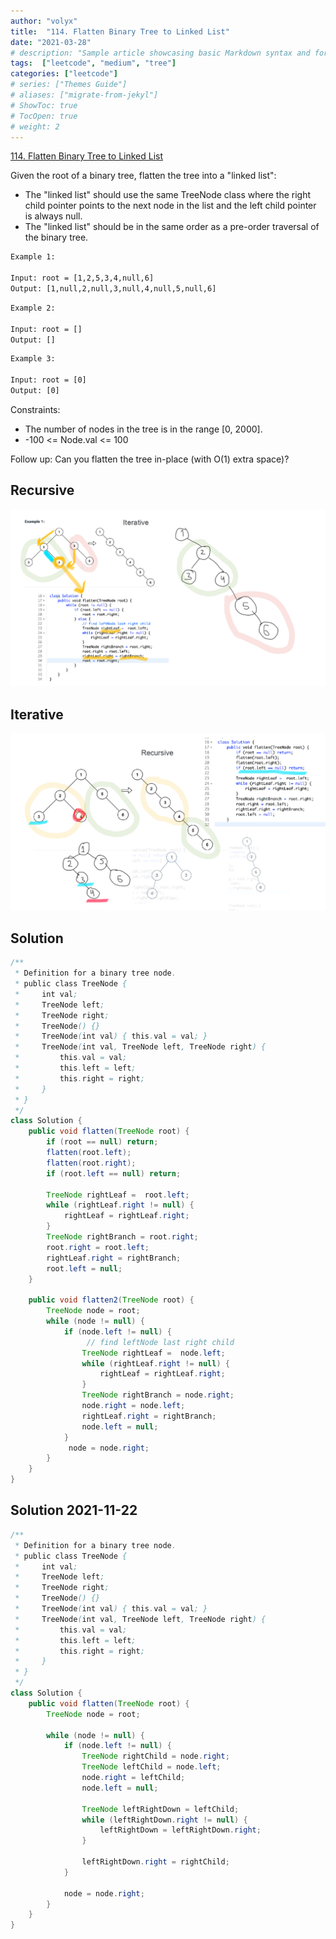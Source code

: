 ```yaml
---
author: "volyx"
title:  "114. Flatten Binary Tree to Linked List"
date: "2021-03-28"
# description: "Sample article showcasing basic Markdown syntax and formatting for HTML elements."
tags:  ["leetcode", "medium", "tree"]
categories: ["leetcode"]
# series: ["Themes Guide"]
# aliases: ["migrate-from-jekyl"]
# ShowToc: true
# TocOpen: true
# weight: 2
---
```


[114. Flatten Binary Tree to Linked List](https://leetcode.com/problems/flatten-binary-tree-to-linked-list/)

Given the root of a binary tree, flatten the tree into a "linked list":

- The "linked list" should use the same TreeNode class where the right child pointer points to the next node in the list and the left child pointer is always null.
- The "linked list" should be in the same order as a pre-order traversal of the binary tree.

```txt
Example 1:

Input: root = [1,2,5,3,4,null,6]
Output: [1,null,2,null,3,null,4,null,5,null,6]
```

```txt
Example 2:

Input: root = []
Output: []
```

```txt
Example 3:

Input: root = [0]
Output: [0]
```

Constraints:

- The number of nodes in the tree is in the range [0, 2000].
- -100 <= Node.val <= 100

Follow up: Can you flatten the tree in-place (with O(1) extra space)?

## Recursive

![jam1](/images/114_Flatten_Binary_Tree_to_Linked_List_1.png)

## Iterative

![jam2](/images/114_Flatten_Binary_Tree_to_Linked_List_2.png)

## Solution

```java
/**
 * Definition for a binary tree node.
 * public class TreeNode {
 *     int val;
 *     TreeNode left;
 *     TreeNode right;
 *     TreeNode() {}
 *     TreeNode(int val) { this.val = val; }
 *     TreeNode(int val, TreeNode left, TreeNode right) {
 *         this.val = val;
 *         this.left = left;
 *         this.right = right;
 *     }
 * }
 */
class Solution {
    public void flatten(TreeNode root) {
        if (root == null) return;
        flatten(root.left);
        flatten(root.right);
        if (root.left == null) return;
        
        TreeNode rightLeaf =  root.left;
        while (rightLeaf.right != null) {
            rightLeaf = rightLeaf.right;
        }
        TreeNode rightBranch = root.right;
        root.right = root.left;
        rightLeaf.right = rightBranch;
        root.left = null;
    }
    
    public void flatten2(TreeNode root) {
        TreeNode node = root;
        while (node != null) {
            if (node.left != null) {
                 // find leftNode last right child
                TreeNode rightLeaf =  node.left;
                while (rightLeaf.right != null) {
                    rightLeaf = rightLeaf.right;
                }
                TreeNode rightBranch = node.right;
                node.right = node.left;
                rightLeaf.right = rightBranch;
                node.left = null;
            }
             node = node.right;
        }
    }
}
```

## Solution 2021-11-22

```java
/**
 * Definition for a binary tree node.
 * public class TreeNode {
 *     int val;
 *     TreeNode left;
 *     TreeNode right;
 *     TreeNode() {}
 *     TreeNode(int val) { this.val = val; }
 *     TreeNode(int val, TreeNode left, TreeNode right) {
 *         this.val = val;
 *         this.left = left;
 *         this.right = right;
 *     }
 * }
 */
class Solution {
    public void flatten(TreeNode root) {
        TreeNode node = root;
        
        while (node != null) {
            if (node.left != null) {
                TreeNode rightChild = node.right;
                TreeNode leftChild = node.left;
                node.right = leftChild;
                node.left = null;
                
                TreeNode leftRightDown = leftChild;
                while (leftRightDown.right != null) {
                    leftRightDown = leftRightDown.right;
                }
                
                leftRightDown.right = rightChild;
            }
            
            node = node.right;
        }
    }
}
```
